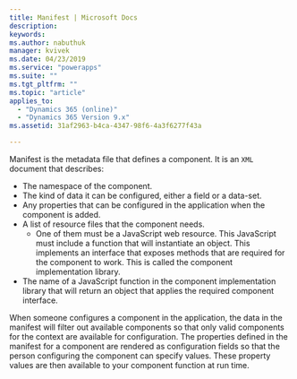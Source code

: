 ```yaml
---
title: Manifest | Microsoft Docs
description: 
keywords:
ms.author: nabuthuk
manager: kvivek
ms.date: 04/23/2019
ms.service: "powerapps"
ms.suite: ""
ms.tgt_pltfrm: ""
ms.topic: "article"
applies_to: 
  - "Dynamics 365 (online)"
  - "Dynamics 365 Version 9.x"
ms.assetid: 31af2963-b4ca-4347-98f6-4a3f6277f43a

---
```

Manifest is the metadata file that defines a component. It is an `XML` document that describes:

- The namespace of the component.
- The kind of data it can be configured, either a field or a data-set.
- Any properties that can be configured in the application when the component is added.
- A list of resource files that the component needs. 
  - One of them must be a JavaScript web resource. This JavaScript must include a function that will instantiate an object. This implements an interface that exposes methods that are required for the component to work. This is called the component implementation library.
- The name of a JavaScript function in the component implementation library that will return an object that applies the required component interface.

When someone configures a component in the application, the data in the manifest will filter out available components so that only valid components for the context are available for configuration. The properties defined in the manifest for a component are rendered as configuration fields so that the person configuring the component can specify values. These property values are then available to your component function at run time.